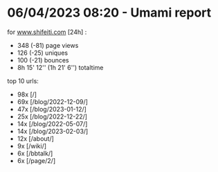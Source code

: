 # 06/04/2023 08:20 - Umami report
for www.shifeiti.com [24h] :

 - 348 (-81) page views
 - 126 (-25) uniques
 - 100 (-21) bounces
 - 8h 15' 12'' (1h 21' 6'') totaltime


top 10 urls:
 - 98x [/]
 - 69x [/blog/2022-12-09/]
 - 47x [/blog/2023-01-12/]
 - 25x [/blog/2022-12-22/]
 - 14x [/blog/2022-05-07/]
 - 14x [/blog/2023-02-03/]
 - 12x [/about/]
 - 9x [/wiki/]
 - 6x [/bbtalk/]
 - 6x [/page/2/]


